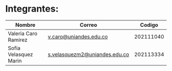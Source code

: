 # Integrantes: 
| Nombre | Correo | Codigo |
| ------------- | ------------- | ------------- | 
| Valeria Caro Ramirez | v.caro@uniandes.edu.co  |  202111040  | 
| Sofia Velasquez Marin  | s.velasquezm2@uniandes.edu.co  |  202113334 |
